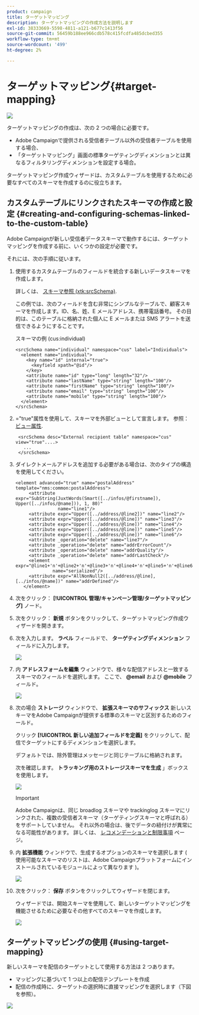 ```yaml
---
product: campaign
title: ターゲットマッピング
description: ターゲットマッピングの作成方法を説明します
exl-id: 38333669-5598-4811-a121-b677c1413f56
source-git-commit: 56459b188ee966cdb578c415fcdfa485dcbed355
workflow-type: tm+mt
source-wordcount: '499'
ht-degree: 2%

---
```


# ターゲットマッピング{#target-mapping}

![](../../assets/common.svg)

ターゲットマッピングの作成は、次の 2 つの場合に必要です。

* Adobe Campaignで提供される受信者テーブル以外の受信者テーブルを使用する場合、
* 「ターゲットマッピング」画面の標準ターゲティングディメンションとは異なるフィルタリングディメンションを設定する場合。

ターゲットマッピング作成ウィザードは、カスタムテーブルを使用するために必要なすべてのスキーマを作成するのに役立ちます。

## カスタムテーブルにリンクされたスキーマの作成と設定 {#creating-and-configuring-schemas-linked-to-the-custom-table}

Adobe Campaignが新しい受信者データスキーマで動作するには、ターゲットマッピングを作成する前に、いくつかの設定が必要です。

それには、次の手順に従います。

1. 使用するカスタムテーブルのフィールドを統合する新しいデータスキーマを作成します。

   詳しくは、 [スキーマ参照 (xtk:srcSchema)](../../configuration/using/about-schema-reference.md).

   この例では、次のフィールドを含む非常にシンプルなテーブルで、顧客スキーマを作成します。ID、名、姓、E メールアドレス、携帯電話番号。 その目的は、このテーブルに格納された個人に E メールまたは SMS アラートを送信できるようにすることです。

   スキーマの例 (cus:individual)

   ```
   <srcSchema name="individual" namespace="cus" label="Individuals">
     <element name="individual">
       <key name="id" internal="true">
         <keyfield xpath="@id"/>
       </key>
       <attribute name="id" type="long" length="32"/>
       <attribute name="lastName" type="string" length="100"/>
       <attribute name="firstName" type="string" length="100"/>
       <attribute name="email" type="string" length="100"/>
       <attribute name="mobile" type="string" length="100"/>
     </element>
   </srcSchema>
   ```

1. =&quot;true&quot;属性を使用して、スキーマを外部ビューとして宣言します。 参照： [ビュー属性](../../configuration/using/schema-characteristics.md#the-view-attribute).

   ```
    <srcSchema desc="External recipient table" namespace="cus" view="true"....>
      ...
    </srcSchema>
   ```

1. ダイレクトメールアドレスを追加する必要がある場合は、次のタイプの構造を使用してください。

   ```
   <element advanced="true" name="postalAddress" template="nms:common:postalAddress">
        <attribute expr="SubString(JuxtWords(Smart([../infos/@firstname]), Upper([../infos/@name])), 1, 80)"
                   name="line1"/>
        <attribute expr="Upper([../address/@line2])" name="line2"/>
        <attribute expr="Upper([../address/@line])" name="line3"/>
        <attribute expr="Upper([../address/@line])" name="line4"/>
        <attribute expr="Upper([../address/@line])" name="line5"/>
        <attribute expr="Upper([../address/@line])" name="line6"/>
        <attribute _operation="delete" name="line7"/>
        <attribute _operation="delete" name="addrErrorCount"/>
        <attribute _operation="delete" name="addrQuality"/>
        <attribute _operation="delete" name="addrLastCheck"/>
        <element expr="@line1+'n'+@line2+'n'+@line3+'n'+@line4+'n'+@line5+'n'+@line6"
                 name="serialized"/>
        <attribute expr="AllNonNull2([../address/@line], [../infos/@name])" name="addrDefined"/>
      </element>
   ```

1. 次をクリック： **[!UICONTROL 管理/キャンペーン管理/ターゲットマッピング]** ノード。
1. 次をクリック： **新規** ボタンをクリックして、ターゲットマッピング作成ウィザードを開きます。
1. 次を入力します。 **ラベル** フィールドで、 **ターゲティングディメンション** フィールドに入力します。

   ![](assets/mapping_diffusion_wizard_1.png)

1. 内 **アドレスフォームを編集** ウィンドウで、様々な配信アドレスと一致するスキーマのフィールドを選択します。 ここで、 **@email** および **@mobile** フィールド。

   ![](assets/mapping_diffusion_wizard_2.png)

1. 次の場合 **ストレージ** ウィンドウで、 **拡張スキーマのサフィックス** 新しいスキーマをAdobe Campaignが提供する標準のスキーマと区別するためのフィールド。

   クリック **[!UICONTROL 新しい追加フィールドを定義]** をクリックして、配信でターゲットにするディメンションを選択します。

   デフォルトでは、除外管理はメッセージと同じテーブルに格納されます。

   次を確認します。 **トラッキング用のストレージスキーマを生成** 」ボックスを使用します。

   ![](assets/mapping_diffusion_wizard_3.png)

   >[!IMPORTANT]
   >
   >Adobe Campaignは、同じ broadlog スキーマや trackinglog スキーマにリンクされた、複数の受信者スキーマ（ターゲティングスキーマと呼ばれる）をサポートしていません。 それ以外の場合は、後でデータの紐付けが異常になる可能性があります。 詳しくは、 [レコメンデーションと制限事項](../../configuration/using/about-custom-recipient-table.md) ページ。

1. 内 **拡張機能** ウィンドウで、生成するオプションのスキーマを選択します ( 使用可能なスキーマのリストは、Adobe Campaignプラットフォームにインストールされているモジュールによって異なります )。

   ![](assets/mapping_diffusion_wizard_4.png)

1. 次をクリック： **保存** ボタンをクリックしてウィザードを閉じます。

   ウィザードでは、開始スキーマを使用して、新しいターゲットマッピングを機能させるために必要なその他すべてのスキーマを作成します。

   ![](assets/mapping_schema_list.png)

## ターゲットマッピングの使用 {#using-target-mapping}

新しいスキーマを配信のターゲットとして使用する方法は 2 つあります。

* マッピングに基づいて 1 つ以上の配信テンプレートを作成
* 配信の作成時に、ターゲットの選択時に直接マッピングを選択します（下図を参照）。

![](assets/mapping_selection_ciblage.png)
